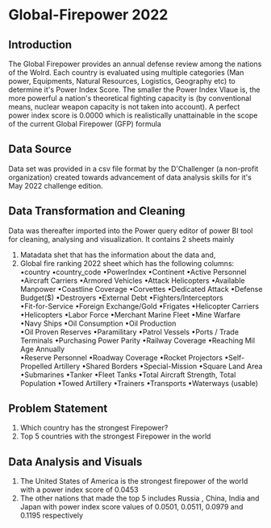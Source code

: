 # Global-Firepower 2022

## Introduction

The Global Firepower provides an annual defense review among the nations of the Wolrd. 
Each country is evaluated using multiple categories (Man power, Equipments, Natural Resources, Logistics, Geography etc) to determine it's Power Index Score. 
The smaller the Power Index Vlaue is, the more powerful a nation's theoretical fighting capacity is (by conventional means, nuclear weapon capacity is not taken into account).
A perfect power index score is 0.0000 which is realistically unattainable in the scope of the current Global Firepower (GFP) formula

## Data Source

Data set was provided in a csv file format by the D'Challenger (a non-profit organization) created towards advancement of data analysis skills for it's May 2022 challenge edition. 

## Data Transformation and Cleaning

Data was thereafter imported into the Power query editor of power BI tool for cleaning, analysing and visualization. It contains 2 sheets mainly
1. Matadata shet that has the information about the data and,
2. Global fire ranking 2022 sheet which has the following columns: 
•country •country_code •PowerIndex •Continent •Active Personnel •Aircraft Carriers
•Armored Vehicles •Attack Helicopters •Available Manpower •Coastline Coverage
•Corvettes •Dedicated Attack •Defense Budget($)	•Destroyers •External Debt •Fighters/Interceptors	
•Fit-for-Service •Foreign Exchange/Gold	•Frigates •Helicopter Carriers •Helicopters	
•Labor Force •Merchant Marine Fleet •Mine Warfare •Navy Ships •Oil Consumption •Oil Production	
•Oil Proven Reserves •Paramilitary •Patrol Vessels •Ports / Trade Terminals •Purchasing Power Parity •Railway Coverage •Reaching Mil Age Annually	
•Reserve Personnel •Roadway Coverage •Rocket Projectors	 •Self-Propelled Artillery •Shared Borders •Special-Mission	
•Square Land Area •Submarines •Tanker •Fleet Tanks •Total Aircraft Strength,	Total Population •Towed Artillery •Trainers •Transports	•Waterways (usable)

## Problem Statement

1. Which country has the strongest Firepower?
2. Top 5 countries with the strongest Firepower in the world 

## Data Analysis and Visuals

1. The United States of America is the strongest firepower of the world with a power index score of 0.0453
2. The other nations that made the top 5 includes Russia , China, India and Japan with power index score values of 0.0501, 0.0511, 0.0979 and 0.1195 respectively 

